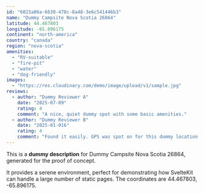 ```yaml
---
id: "6023a06a-6630-478c-8a48-3e6c541446b3"
name: "Dummy Campsite Nova Scotia 26864"
latitude: 44.467803
longitude: -65.896175
continent: "north-america"
country: "canada"
region: "nova-scotia"
amenities:
  - "RV-suitable"
  - "fire-pit"
  - "water"
  - "dog-friendly"
images:
  - "https://res.cloudinary.com/demo/image/upload/v1/sample.jpg"
reviews:
  - author: "Dummy Reviewer A"
    date: "2025-07-09"
    rating: 4
    comment: "A nice, quiet dummy spot with some basic amenities."
  - author: "Dummy Reviewer B"
    date: "2025-01-016"
    rating: 4
    comment: "Found it easily. GPS was spot on for this dummy location."
---
```


This is a **dummy description** for Dummy Campsite Nova Scotia 26864, generated for the proof of concept.

It provides a serene environment, perfect for demonstrating how SvelteKit can handle a large number of static pages. The coordinates are 44.467803, -65.896175.
